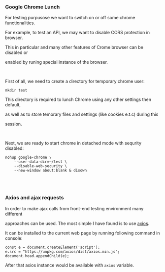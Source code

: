 ### Google Chrome Lunch

For testing purpusose we want to switch on or off some chrome functionalities.

For example, to test an API, we may want to disable CORS protection in browser.

This in particular and many other features of Crome browser can be disabled or

enabled by runing special instance of the browser.

<br>

First of all, we need to create a directory for temporary chrome user:

```
mkdir test
```

This directory is required to lunch Chrome using any other settings then default,

as well as to store temorary files and settings (like cookies e.t.c) during this

session.

<br>

Next, we are ready to start chrome in detached mode with sequrity disabled:

```
nohup google-chrome \
    --user-data-dir=~/test \
    --disable-web-security \
    --new-window about:blank & disown
```

<br><br>

### Axios and ajax requests

In order to make ajax calls from front-end testing environment many different

approaches can be used. The most simple I have found is to use [axios](https://github.com/axios/axios).

It can be installed to the current web page by running following command in console:

```
const e = document.createElement('script');
e.src = "https://unpkg.com/axios/dist/axios.min.js";
document.head.appendChild(e);
```

After that axios instance would be available with `axios` variable.
